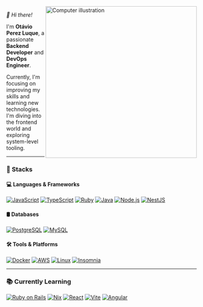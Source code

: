 <img src="https://raw.githubusercontent.com/MicaelliMedeiros/micaellimedeiros/master/image/computer-illustration.png" alt="Computer illustration" width="400px" align="right" />

*👋 Hi there!*

I'm **Otávio Perez Luque**, a passionate **Backend Developer** and **DevOps Engineer**.

Currently, I'm focusing on improving my skills and learning new technologies. I'm diving into the frontend world and exploring system-level tooling.

---

### 🚀 Stacks

#### 💻 Languages & Frameworks  
[![JavaScript](https://img.shields.io/badge/JavaScript-F7DF1E?style=flat-square&logo=javascript&logoColor=black)](https://developer.mozilla.org/en-US/docs/Web/JavaScript) 
[![TypeScript](https://img.shields.io/badge/TypeScript-3178C6?style=flat-square&logo=typescript&logoColor=white)](https://www.typescriptlang.org/) 
[![Ruby](https://img.shields.io/badge/Ruby-CC342D?style=flat-square&logo=ruby&logoColor=white)](https://www.ruby-lang.org/en/) 
[![Java](https://img.shields.io/badge/Java-007396?style=flat-square&logo=openjdk&logoColor=white)](https://www.java.com/en/)
[![Node.js](https://img.shields.io/badge/Node.js-339933?style=flat-square&logo=nodedotjs&logoColor=white)](https://nodejs.org/en) 
[![NestJS](https://img.shields.io/badge/NestJS-E0234E?style=flat-square&logo=nestjs&logoColor=white)](https://nestjs.com/) 

#### 🛢 Databases  
[![PostgreSQL](https://img.shields.io/badge/PostgreSQL-336791?style=flat-square&logo=postgresql&logoColor=white)](https://www.postgresql.org/)
[![MySQL](https://img.shields.io/badge/MySQL-4479A1?style=flat-square&logo=mysql&logoColor=white)](https://www.mysql.com/)

#### 🛠 Tools & Platforms  
[![Docker](https://img.shields.io/badge/Docker-2496ED?style=flat-square&logo=docker&logoColor=white)](https://www.docker.com/)
[![AWS](https://img.shields.io/badge/AWS-232F3E?style=flat-square&logo=amazon-aws&logoColor=white)](https://aws.amazon.com/)
[![Linux](https://img.shields.io/badge/Linux-FCC624?style=flat-square&logo=linux&logoColor=black)](https://www.linux.org/)
[![Insomnia](https://img.shields.io/badge/Insomnia-4000BF?style=flat-square&logo=insomnia&logoColor=white)](https://insomnia.rest/)

---

### 📚 Currently Learning
[![Ruby on Rails](https://img.shields.io/badge/Ruby_on_Rails-CC0000?style=flat-square&logo=ruby-on-rails&logoColor=white)](https://rubyonrails.org/) 
[![Nix](https://img.shields.io/badge/Nix-5277C3?style=flat-square&logo=nixos&logoColor=white)](https://nixos.org/)
[![React](https://img.shields.io/badge/React-61DAFB?style=flat-square&logo=react&logoColor=black)](https://react.dev/) 
[![Vite](https://img.shields.io/badge/Vite-646CFF?style=flat-square&logo=vite&logoColor=white)](https://vite.dev/)
[![Angular](https://img.shields.io/badge/Angular-DD0031?style=flat-square&logo=angular&logoColor=white)](https://angular.dev/) 


